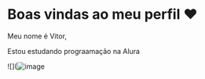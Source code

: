 # Boas vindas ao meu perfil ❤️

Meu nome é Vitor,

Estou estudando prograamação na Alura




![](![image](https://github.com/user-attachments/assets/ea178066-5443-4d52-8dcc-a980fda111fe)
